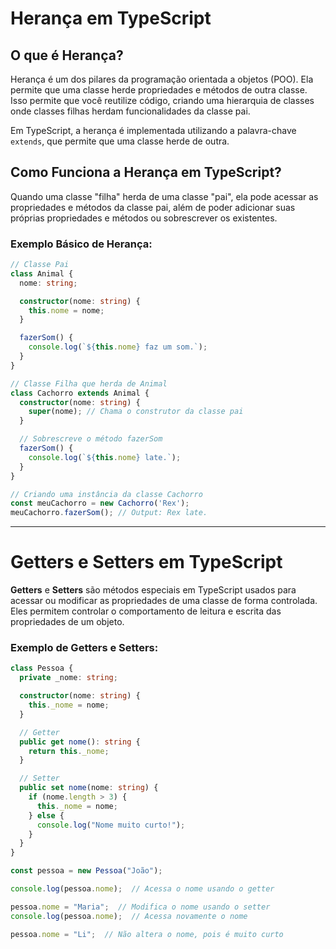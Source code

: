# Herança em TypeScript

## O que é Herança?

Herança é um dos pilares da programação orientada a objetos (POO). Ela permite que uma classe herde propriedades e métodos de outra classe. Isso permite que você reutilize código, criando uma hierarquia de classes onde classes filhas herdam funcionalidades da classe pai.

Em TypeScript, a herança é implementada utilizando a palavra-chave `extends`, que permite que uma classe herde de outra.

## Como Funciona a Herança em TypeScript?

Quando uma classe "filha" herda de uma classe "pai", ela pode acessar as propriedades e métodos da classe pai, além de poder adicionar suas próprias propriedades e métodos ou sobrescrever os existentes.

### Exemplo Básico de Herança:

```typescript
// Classe Pai
class Animal {
  nome: string;

  constructor(nome: string) {
    this.nome = nome;
  }

  fazerSom() {
    console.log(`${this.nome} faz um som.`);
  }
}

// Classe Filha que herda de Animal
class Cachorro extends Animal {
  constructor(nome: string) {
    super(nome); // Chama o construtor da classe pai
  }

  // Sobrescreve o método fazerSom
  fazerSom() {
    console.log(`${this.nome} late.`);
  }
}

// Criando uma instância da classe Cachorro
const meuCachorro = new Cachorro('Rex');
meuCachorro.fazerSom(); // Output: Rex late.
```

---

# Getters e Setters em TypeScript

**Getters** e **Setters** são métodos especiais em TypeScript usados para acessar ou modificar as propriedades de uma classe de forma controlada. Eles permitem controlar o comportamento de leitura e escrita das propriedades de um objeto.

### Exemplo de Getters e Setters:

```typescript
class Pessoa {
  private _nome: string;

  constructor(nome: string) {
    this._nome = nome;
  }

  // Getter
  public get nome(): string {
    return this._nome;
  }

  // Setter
  public set nome(nome: string) {
    if (nome.length > 3) {
      this._nome = nome;
    } else {
      console.log("Nome muito curto!");
    }
  }
}

const pessoa = new Pessoa("João");

console.log(pessoa.nome);  // Acessa o nome usando o getter

pessoa.nome = "Maria";  // Modifica o nome usando o setter
console.log(pessoa.nome);  // Acessa novamente o nome

pessoa.nome = "Li";  // Não altera o nome, pois é muito curto

